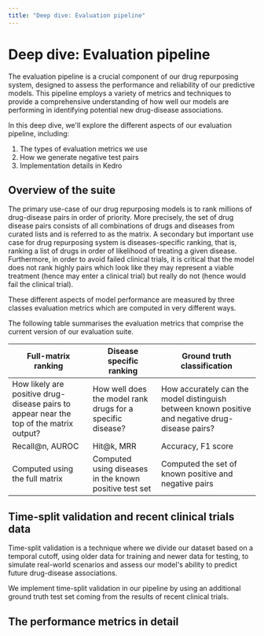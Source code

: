 ```yaml
---
title: "Deep dive: Evaluation pipeline"
---
```


# Deep dive: Evaluation pipeline

The evaluation pipeline is a crucial component of our drug repurposing system, designed to assess the performance and reliability of our predictive models. This pipeline employs a variety of metrics and techniques to provide a comprehensive understanding of how well our models are performing in identifying potential new drug-disease associations.

In this deep dive, we'll explore the different aspects of our evaluation pipeline, including:

1. The types of evaluation metrics we use
2. How we generate negative test pairs
3. Implementation details in Kedro

## Overview of the suite

The primary use-case of our drug repurposing models is to rank millions of drug-disease pairs in order of priority. More precisely, the set of drug disease pairs consists of all combinations of drugs and diseases from curated lists and is referred to as the matrix. A secondary but important use case for drug repurposing system is diseases-specific ranking, that is, ranking a list of drugs in order of likelihood of treating a given disease. Furthermore, in order to avoid failed clinical trials, it is critical that the model does not rank highly pairs which look like they may represent a viable treatment (hence may enter a clinical trial) but really do not (hence would fail the clinical trial). 

These different aspects of model performance are measured by three classes evaluation metrics which are computed in very different ways.

The following table summarises the evaluation metrics that comprise the current version of our evaluation suite. 


| Full-matrix ranking | Disease specific ranking | Ground truth classification|
|--------------|-------------|----------|
| How likely are positive drug-disease pairs to appear near the top of the matrix output? | How well does the model rank drugs for a specific disease? | How accurately can the model distinguish between known positive and negative drug-disease pairs? |
| Recall@n, AUROC | Hit@k, MRR | Accuracy, F1 score |
| Computed using the full matrix | Computed using diseases in the known positive test set  | Computed the set of known positive and negative pairs |

## Time-split validation and recent clinical trials data

Time-split validation is a technique where we divide our dataset based on a temporal cutoff, using older data for training and newer data for testing, to simulate real-world scenarios and assess our model's ability to predict future drug-disease associations.

We implement time-split validation in our pipeline by using an additional ground truth test set coming from the results of recent clinical trials. 

## The performance metrics in detail



